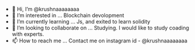 - 👋 Hi, I’m @krushnaaaaaaaa
- 👀 I’m interested in ... Blockchain devolopment
- 🌱 I’m currently learning ... Js, and exited to learn solidity
- 💞️ I’m looking to collaborate on ... Studying. I would like to study coading with experts.
- 📫 How to reach me ... Contact me on instagram id - @krushnaaaaaaaa

<!---
krushnaaaaaaaa/krushnaaaaaaaa is a ✨ special ✨ repository because its `README.md` (this file) appears on your GitHub profile.
You can click the Preview link to take a look at your changes.
--->
